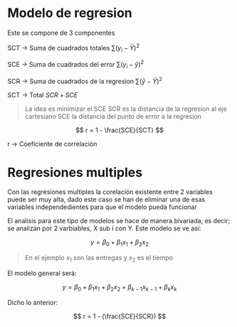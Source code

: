 # Modelo de regresion

Este se compone de 3 componentes

SCT -> Suma de cuadrados totales $\sum{(y_i - \bar{Y})^2}$

SCE -> Suma de cuadrados del error $\sum{(y_i - \hat{y})^2}$

SCR -> Suma de cuadrados de la regresion $\sum{(\hat{y} - \bar{Y})^2}$

SCT -> Total $SCR + SCE$

> La idea es minimizar el SCE
> SCR es la distancia de la regresion al eje cartesiano
> SCE la distancia del punto de error a la regresion

$$
r = 1 - \frac{SCE}{SCT}
$$

r -> Coeficiente de correlación

# Regresiones multiples

Con las regresiones multiples la corelación existente entre 2 variables puede ser muy alta, dado este caso se han de eliminar una de esas variables independedientes para que el modelo pueda funcionar

El analisis para este tipo de modelos se hace de manera bivariada, es decir; se analizan por 2 varbiables, X sub i con Y. Este modelo se ve así:

$$
y = \beta_0 + \beta_1 x_1 + \beta_2x_2 
$$

> En el ejemplo $x_1$ son las entregas y $x_2$ es el tiempo

El modelo general será:

$$
y = \beta_0 + \beta_1 x_1 + \beta_2x_2 + \beta_{k-1}x_{k-1} + \beta_kx_k
$$

Dicho lo anterior:

$$
r = 1 - (\frac{SCE}{SCR})
$$